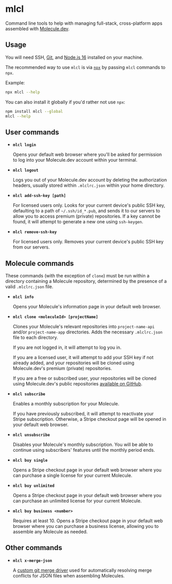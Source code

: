 # mlcl

Command line tools to help with managing full-stack, cross-platform apps assembled with [Molecule.dev](https://www.molecule.dev).


## Usage

You will need SSH, [Git](https://git-scm.com/), and [Node.js 16](https://nodejs.org/) installed on your machine.

The recommended way to use `mlcl` is via [`npx`](https://nodejs.dev/learn/the-npx-nodejs-package-runner) by passing `mlcl` commands to `npx`.

Example:

```sh
npx mlcl --help
```

You can also install it globally if you'd rather not use `npx`:

```sh
npm install mlcl --global
mlcl --help
```


## User commands

- **`mlcl login`**

    Opens your default web browser where you'll be asked for permission to log into your Molecule.dev account within your terminal.


- **`mlcl logout`**

    Logs you out of your Molecule.dev account by deleting the authorization headers, usually stored within `.mlclrc.json` within your home directory.


- **`mlcl add-ssh-key [path]`**

    For licensed users only. Looks for your current device's public SSH key, defaulting to a path of `~/.ssh/id_*.pub`, and sends it to our servers to allow you to access premium (private) repositories. If a key cannot be found, it will attempt to generate a new one using `ssh-keygen`.


- **`mlcl remove-ssh-key`**

    For licensed users only. Removes your current device's public SSH key from our servers.


## Molecule commands

These commands (with the exception of `clone`) must be run within a directory containing a Molecule repository, determined by the presence of a valid `.mlclrc.json` file.


- **`mlcl info`**

    Opens your Molecule's information page in your default web browser.


- **`mlcl clone <moleculeId> [projectName]`**

    Clones your Molecule's relevant repositories into `project-name-api` and/or `project-name-app` directories. Adds the necessary `.mlclrc.json` file to each directory.

    If you are not logged in, it will attempt to log you in.

    If you are a licensed user, it will attempt to add your SSH key if not already added, and your repositories will be cloned using Molecule.dev's premium (private) repositories.

    If you are a free or subscribed user, your repositories will be cloned using Molecule.dev's public repositories [available on GitHub](https://github.com/molecule-dev).


- **`mlcl subscribe`**

    Enables a monthly subscription for your Molecule.

    If you have previously subscribed, it will attempt to reactivate your Stripe subscription. Otherwise, a Stripe checkout page will be opened in your default web browser.


- **`mlcl unsubscribe`**

    Disables your Molecule's monthly subscription. You will be able to continue using subscribers' features until the monthly period ends.


- **`mlcl buy single`**

    Opens a Stripe checkout page in your default web browser where you can purchase a single license for your current Molecule.


- **`mlcl buy unlimited`**

    Opens a Stripe checkout page in your default web browser where you can purchase an unlimited license for your current Molecule.


- **`mlcl buy business <number>`**

    Requires at least 10. Opens a Stripe checkout page in your default web browser where you can purchase a business license, allowing you to assemble any Molecule as needed.


## Other commands

- **`mlcl x-merge-json`**

    A [custom git merge driver](https://git-scm.com/docs/gitattributes#_defining_a_custom_merge_driver) used for automatically resolving merge conflicts for JSON files when assembling Molecules.

